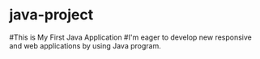 # java-project
#This is My First Java Application
#I'm eager to develop new responsive and web applications by using Java program.